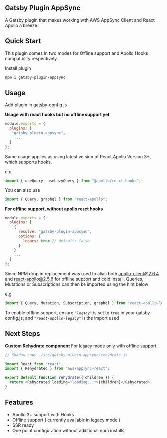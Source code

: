 ## Gatsby Plugin AppSync

A Gatsby plugin that makes working with AWS AppSync Client and React Apollo a breeze.

## Quick Start

This plugin comes in two modes for Offline support and Apollo Hooks compatiblity respectively.

Install plugin

```bash
npm i gatsby-plugin-appsync
```

## Usage

Add plugin in gatsby-config.js

**Usage with react hooks but no offline support yet**

```js
module.exports = {
  plugins: [
   "gatsby-plugin-appsync",
    ...
  ]
};
```

Same usage applies as using latest version of React Apollo Version 3+, which supports hooks.

e.g

```js
import { useQuery, useLazyQuery } from "@apollo/react-hooks";
```

You can also use

```js
import { Query, graphql } from "react-apollo";
```

**For offline support, without apollo react hooks**

```js
module.exports = {
  plugins: [
    {
      resolve: "gatsby-plugin-appsync",
      options: {
        legacy: true // default: false
      }
    }
    ...
  ]
};
```

Since NPM drop in replacement was used to alias both apollo-client@2.6.4 and react-apollo@2.5.6 for offline support and cold install, Queries, Mutations or Subscriptions can then be imported using the hint below

e.g

```js
import { Query, Mutation, Subscription, graphql } from "react-apollo-legacy";
```

To enable offline support, ensure _`"legacy"`_ is set to `true` in your gatsby-config.js, and _`"react-apollo-legacy"`_ is the import used

## Next Steps

**Custom Rehydrate component**
For legacy mode only with offline support

```js
// Shadow copy ./src/gatsby-plugin-appsync/rehydrate.js

import React from "react";
import { Rehydrated } from "aws-appsync-react";

export default function rehydrate({ children }) {
  return <Rehydrated loading="loading...">{children}</Rehydrated>;
}
```

## Features

- Apollo 3+ support with Hooks
- Offline support ( currently available in legacy mode )
- SSR ready
- One point configuration without additional npm installs
